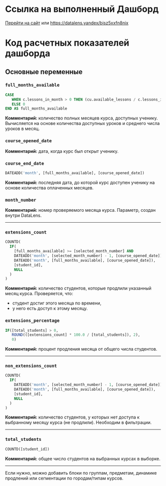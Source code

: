 # Ссылка на выполненный Дашборд
[Перейти на сайт](https://datalens.yandex/bisz5xxfn8nix)
или
https://datalens.yandex/bisz5xxfn8nix

# Код расчетных показателей дашборда

## Основные переменные

### `full_months_available`
```sql
CASE 
   WHEN c.lessons_in_month > 0 THEN (cu.available_lessons / c.lessons_in_month)::INTEGER
   ELSE 0
END AS full_months_available
```
**Комментарий:** количество полных месяцев курса, доступных ученику. Вычисляется на основе количества доступных уроков и среднего числа уроков в месяц.

### `course_opened_date`
**Комментарий:** дата, когда курс был открыт ученику.

### `course_end_date`
```sql
DATEADD('month', [full_months_available], [course_opened_date])
```
**Комментарий:** последняя дата, до которой курс доступен ученику на основе количества оплаченных месяцев.

### `month_number`
**Комментарий:** номер проверяемого месяца курса. Параметр, создан внутри DataLens.

---

### `extensions_count`
```sql
COUNTD(
  IF(
    [full_months_available] >= [selected_month_number] AND 
    DATEADD('month', [selected_month_number] - 1, [course_opened_date]) < 
    DATEADD('month', [full_months_available], [course_opened_date]),
    [student_id],
    NULL
  )
)
```
**Комментарий:** количество студентов, которые продлили указанный месяц курса. Проверяется, что:
- студент достиг этого месяца по времени,
- у него есть доступ к этому месяцу.

### `extensions_percentage`
```sql
IF([total_students] > 0, 
   ROUND(([extensions_count] * 100.0 / [total_students]), 2), 
   0)
```
**Комментарий:** процент продления месяца от общего числа студентов.

---

### `non_extensions_count`
```sql
COUNTD(
  IF(
    DATEADD('month', [selected_month_number] - 1, [course_opened_date]) >= 
    DATEADD('month', [full_months_available], [course_opened_date]),
    [student_id],
    NULL
  )
)
```
**Комментарий:** количество студентов, у которых нет доступа к выбранному месяцу курса (не продлили). Необходим в фильтрации.

---

### `total_students`
```sql
COUNTD([student_id])
```
**Комментарий:** общее число студентов на выбранных курсах в выборке.

---

Если нужно, можно добавить блоки по группам, предметам, динамике продлений или сегментации по городам/типам курсов.

